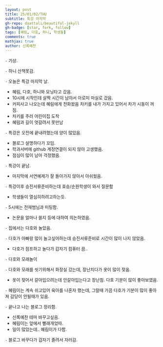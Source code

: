 ```yaml
---
layout: post
title: 25/01/02/THU
subtitle: 특강 마지막
gh-repo: daattali/beautiful-jekyll
gh-badge: [star, fork, follow]
tags: [혜림, 다호, 하니, 학생들]
comments: true
mathjax: true
author: 신록예찬
---
```


`-` 기상. 

`-` 하니 산책못감. 

`-` 오늘은 특강 마지막 날. 
- 혜림, 다호, 하니와 모닝타고 갔음. 
- 10시에 시작인데 살짝 시간이 남아서 아로미 마실로 갔음.
- 커피사고 나오는데 혜림에게 전화왔음 차키를 내가 가지고 있어서 차가 시동이 꺼짐.
- 차키를 주러 어린이집 도착
- 혜림과 길이 엇갈려서 못만남

`-` 특강은 오전에 끝내려했는데 양이 많았음.
- 블로그 설명하다가 꼬임.
- 학과서버에 github 계정연결이 되지 않아 고생했음. 
- 점심이 많이 남아 걱정했음.

`-` 특강이 끝남. 
- 마지막에 서연예제가 잘 돌아가지 않아서 아쉬웠음.

`-` 특강이후 승진서류준비하는데 효승/순원학생이 와서 질문함
- 학생들이 열심히하려고하는듯.

`-` 5시에는 전재범님과 미팅함. 
- 논문을 얼마나 쓸지 등에 대하여 의논하였음. 

`-` 집에서는 다호와 놀았음. 

`-` 다호가 아빠랑 많이 놀고싶어하는데 승진서류준비로 시간이 많이 나지 않았음. 
- 다호가 점프하고 놀다가 갑자기 컴퓨터 끔..

`-` 다호와 모래놀이 

`-` 다호와 모래를 씻기위해서 화장실 갔는데, 장난치다가 옷이 많이 젖음. 
- 옷이 젖어서 갈아입으려는데 안갈아입는다고 장난침. 다호 기분이 많이 좋아보였음.

`-` 혜림이는 계속 쉬고있어 육아를 나혼자 했는데, 그럴때 가끔 다호가 기분이 많이 좋아져 감당이 안될때가 있음.

`-` 끝나고 나는 블로그 정리함. 
- 신록예찬 테마 바꾸고싶음.
- 혜림이는 앞에서 빨래개었따.
- 일이 많았는데.. 혜림이가 다함. 

`-` 블로그 바꾸다가 갑자기 졸려서 자러감. 
